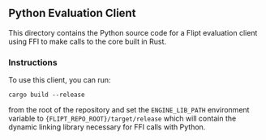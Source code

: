 ## Python Evaluation Client

This directory contains the Python source code for a Flipt evaluation client using FFI to make calls to the core built in Rust.

### Instructions

To use this client, you can run:

```
cargo build --release
```

from the root of the repository and set the `ENGINE_LIB_PATH` environment variable to `{FLIPT_REPO_ROOT}/target/release` which will contain the dynamic linking library necessary for FFI calls with Python.
